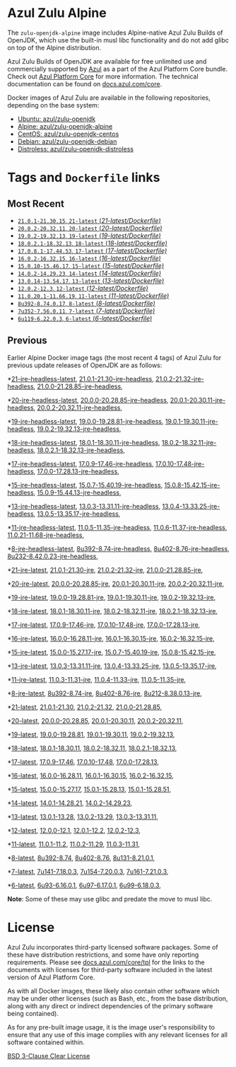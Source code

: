 Azul Zulu Alpine
================

The `zulu-openjdk-alpine` image includes Alpine-native Azul Zulu Builds of OpenJDK, which use the built-in musl libc functionality
and do not add glibc on top of the Alpine distribution.

Azul Zulu Builds of OpenJDK are available for free unlimited use and commercially supported by [Azul][1] as a part of the Azul Platform Core bundle.
Check out [Azul Platform Core][2] for more information. The technical documentation can be found on [docs.azul.com/core][3].

Docker images of Azul Zulu are available in the following repositories, depending on the base system:

  * [Ubuntu: azul/zulu-openjdk][4]
  * [Alpine: azul/zulu-openjdk-alpine][5]
  * [CentOS: azul/zulu-openjdk-centos][6]
  * [Debian: azul/zulu-openjdk-debian][7]
  * [Distroless: azul/zulu-openjdk-distroless][8]

Tags and `Dockerfile` links
===========================

Most Recent
-----------


  * [`21.0.1-21.30.15`, `21-latest` (*21-latest/Dockerfile)*][11]
  * [`20.0.2-20.32.11`, `20-latest` (*20-latest/Dockerfile)*][26]
  * [`19.0.2-19.32.13`, `19-latest` (*19-latest/Dockerfile)*][38]
  * [`18.0.2.1-18.32.13`, `18-latest` (*18-latest/Dockerfile)*][50]
  * [`17.0.8.1-17.44.53`, `17-latest` (*17-latest/Dockerfile)*][62]
  * [`16.0.2-16.32.15`, `16-latest` (*16-latest/Dockerfile)*][107]
  * [`15.0.10-15.46.17`, `15-latest` (*15-latest/Dockerfile)*][115]
  * [`14.0.2-14.29.23`, `14-latest` (*14-latest/Dockerfile)*][139]
  * [`13.0.14-13.54.17`, `13-latest` (*13-latest/Dockerfile)*][142]
  * [`12.0.2-12.3`, `12-latest` (*12-latest/Dockerfile)*][183]
  * [`11.0.20.1-11.66.19`, `11-latest` (*11-latest/Dockerfile)*][187]
  * [`8u392-8.74.0.17`, `8-latest` (*8-latest/Dockerfile)*][261]
  * [`7u352-7.56.0.11`, `7-latest` (*7-latest/Dockerfile)*][343]
  * [`6u119-6.22.0.3`, `6-latest` (*6-latest/Dockerfile)*][366]

Previous
--------

Earlier Alpine Docker image tags (the most recent 4 tags) of Azul Zulu for previous update releases of OpenJDK are as follows:


  *[21-jre-headless-latest][21],
  [21.0.1-21.30-jre-headless][22],
  [21.0.2-21.32-jre-headless][23],
  [21.0.0-21.28.85-jre-headless][24],
  
  
  *[20-jre-headless-latest][34],
  [20.0.0-20.28.85-jre-headless][35],
  [20.0.1-20.30.11-jre-headless][36],
  [20.0.2-20.32.11-jre-headless][37],
  
  *[19-jre-headless-latest][46],
  [19.0.0-19.28.81-jre-headless][47],
  [19.0.1-19.30.11-jre-headless][48],
  [19.0.2-19.32.13-jre-headless][49],
  
  *[18-jre-headless-latest][58],
  [18.0.1-18.30.11-jre-headless][59],
  [18.0.2-18.32.11-jre-headless][60],
  [18.0.2.1-18.32.13-jre-headless][61],
  
  *[17-jre-headless-latest][92],
  [17.0.9-17.46-jre-headless][93],
  [17.0.10-17.48-jre-headless][94],
  [17.0.0-17.28.13-jre-headless][95],
  
  
  
  
  
  
  
  
  
  
  
  
  *[15-jre-headless-latest][134],
  [15.0.7-15.40.19-jre-headless][135],
  [15.0.8-15.42.15-jre-headless][136],
  [15.0.9-15.44.13-jre-headless][137],
  
  
  *[13-jre-headless-latest][170],
  [13.0.3-13.31.11-jre-headless][171],
  [13.0.4-13.33.25-jre-headless][172],
  [13.0.5-13.35.17-jre-headless][173],
  
  
  
  
  
  
  
  
  
  
  *[11-jre-headless-latest][236],
  [11.0.5-11.35-jre-headless][240],
  [11.0.6-11.37-jre-headless][241],
  [11.0.21-11.68-jre-headless][242],
  
  
  
  
  
  
  
  
  
  
  
  
  
  
  
  
  
  
  
  *[8-jre-headless-latest][321],
  [8u392-8.74-jre-headless][322],
  [8u402-8.76-jre-headless][323],
  [8u232-8.42.0.23-jre-headless][324],
  
  
  
  
  
  
  
  
  
  
  
  
  
  
  
  
  
  
  
  *[21-jre-latest][14],
  [21.0.1-21.30-jre][17],
  [21.0.2-21.32-jre][18],
  [21.0.0-21.28.85-jre][19],
  
  
  *[20-jre-latest][27],
  [20.0.0-20.28.85-jre][31],
  [20.0.1-20.30.11-jre][32],
  [20.0.2-20.32.11-jre][33],
  
  *[19-jre-latest][39],
  [19.0.0-19.28.81-jre][43],
  [19.0.1-19.30.11-jre][44],
  [19.0.2-19.32.13-jre][45],
  
  *[18-jre-latest][51],
  [18.0.1-18.30.11-jre][55],
  [18.0.2-18.32.11-jre][56],
  [18.0.2.1-18.32.13-jre][57],
  
  *[17-jre-latest][64],
  [17.0.9-17.46-jre][76],
  [17.0.10-17.48-jre][77],
  [17.0.0-17.28.13-jre][80],
  
  
  
  
  
  
  
  
  
  
  
  
  *[16-jre-latest][108],
  [16.0.0-16.28.11-jre][112],
  [16.0.1-16.30.15-jre][113],
  [16.0.2-16.32.15-jre][114],
  
  *[15-jre-latest][116],
  [15.0.0-15.27.17-jre][129],
  [15.0.7-15.40.19-jre][130],
  [15.0.8-15.42.15-jre][131],
  
  
  
  *[13-jre-latest][145],
  [13.0.3-13.31.11-jre][158],
  [13.0.4-13.33.25-jre][159],
  [13.0.5-13.35.17-jre][160],
  
  
  
  
  
  
  
  
  
  
  *[11-jre-latest][194],
  [11.0.3-11.31-jre][212],
  [11.0.4-11.33-jre][213],
  [11.0.5-11.35-jre][214],
  
  
  
  
  
  
  
  
  
  
  
  
  
  
  
  
  
  
  
  
  
  
  *[8-jre-latest][264],
  [8u392-8.74-jre][273],
  [8u402-8.76-jre][274],
  [8u212-8.38.0.13-jre][298],
  
  
  
  
  
  
  
  
  
  
  
  
  
  
  
  
  
  
  
  
  
  
  
  *[21-latest][11],
  [21.0.1-21.30][12],
  [21.0.2-21.32][13],
  [21.0.0-21.28.85][15],
  
  
  *[20-latest][26],
  [20.0.0-20.28.85][28],
  [20.0.1-20.30.11][29],
  [20.0.2-20.32.11][30],
  
  *[19-latest][38],
  [19.0.0-19.28.81][40],
  [19.0.1-19.30.11][41],
  [19.0.2-19.32.13][42],
  
  *[18-latest][50],
  [18.0.1-18.30.11][52],
  [18.0.2-18.32.11][53],
  [18.0.2.1-18.32.13][54],
  
  *[17-latest][62],
  [17.0.9-17.46][63],
  [17.0.10-17.48][65],
  [17.0.0-17.28.13][66],
  
  
  
  
  
  
  
  
  
  
  
  
  *[16-latest][107],
  [16.0.0-16.28.11][109],
  [16.0.1-16.30.15][110],
  [16.0.2-16.32.15][111],
  
  *[15-latest][115],
  [15.0.0-15.27.17][117],
  [15.0.1-15.28.13][118],
  [15.0.1-15.28.51][119],
  
  
  
  
  
  
  
  
  
  
  *[14-latest][139],
  [14.0.1-14.28.21][140],
  [14.0.2-14.29.23][141],
  
  *[13-latest][142],
  [13.0.1-13.28][143],
  [13.0.2-13.29][144],
  [13.0.3-13.31.11][146],
  
  
  
  
  
  
  
  
  
  
  
  
  *[12-latest][183],
  [12.0.0-12.1][184],
  [12.0.1-12.2][185],
  [12.0.2-12.3][186],
  
  *[11-latest][187],
  [11.0.1-11.2][188],
  [11.0.2-11.29][189],
  [11.0.3-11.31][190],
  
  
  
  
  
  
  
  
  
  
  
  
  
  
  
  
  
  
  
  
  
  
  
  
  *[8-latest][261],
  [8u392-8.74][262],
  [8u402-8.76][263],
  [8u131-8.21.0.1][265],
  
  
  
  
  
  
  
  
  
  
  
  
  
  
  
  
  
  
  
  
  
  
  
  
  
  
  
  
  
  
  
  *[7-latest][343],
  [7u141-7.18.0.3][344],
  [7u154-7.20.0.3][345],
  [7u161-7.21.0.3][346],
  
  
  
  
  
  
  
  
  
  
  
  
  
  
  
  
  
  
  
  
  *[6-latest][366],
  [6u93-6.16.0.1][367],
  [6u97-6.17.0.1][368],
  [6u99-6.18.0.3][369],
  
  
  
  
  **Note**: Some of these may use glibc and predate the move to musl libc.

License
=======

Azul Zulu incorporates third-party licensed software packages. Some of these have distribution restrictions, and some have only reporting requirements. Please see [docs.azul.com/core/tpl][9] for the links to the documents with licenses for third-party software included in the latest version of Azul Platform Core.

As with all Docker images, these likely also contain other software which may be under other licenses (such as Bash, etc., from the base distribution, along with any direct or indirect dependencies of the primary software being contained).

As for any pre-built image usage, it is the image user's responsibility to ensure that any use of this image complies with any relevant licenses for all software contained within.

[BSD 3-Clause Clear License][10]

  [1]: https://www.azul.com/
  [2]: https://www.azul.com/products/core/
  [3]: https://docs.azul.com/core/
  [4]: https://hub.docker.com/r/azul/zulu-openjdk
  [5]: https://hub.docker.com/r/azul/zulu-openjdk-alpine
  [6]: https://hub.docker.com/r/azul/zulu-openjdk-centos
  [7]: https://hub.docker.com/r/azul/zulu-openjdk-debian
  [8]: https://hub.docker.com/r/azul/zulu-openjdk-distroless
  [9]: https://docs.azul.com/core/tpl
  [10]: https://github.com/zulu-openjdk/zulu-openjdk/blob/master/LICENSE.txt


  [21]: https://github.com/zulu-openjdk/zulu-openjdk/blob/master/alpine/21-jre-headless-latest/Dockerfile
  [22]: https://github.com/zulu-openjdk/zulu-openjdk/blob/master/alpine/21.0.1-21.30-jre-headless/Dockerfile
  [23]: https://github.com/zulu-openjdk/zulu-openjdk/blob/master/alpine/21.0.2-21.32-jre-headless/Dockerfile
  [24]: https://github.com/zulu-openjdk/zulu-openjdk/blob/master/alpine/21.0.0-21.28.85-jre-headless/Dockerfile
  
  
  [34]: https://github.com/zulu-openjdk/zulu-openjdk/blob/master/alpine/20-jre-headless-latest/Dockerfile
  [35]: https://github.com/zulu-openjdk/zulu-openjdk/blob/master/alpine/20.0.0-20.28.85-jre-headless/Dockerfile
  [36]: https://github.com/zulu-openjdk/zulu-openjdk/blob/master/alpine/20.0.1-20.30.11-jre-headless/Dockerfile
  [37]: https://github.com/zulu-openjdk/zulu-openjdk/blob/master/alpine/20.0.2-20.32.11-jre-headless/Dockerfile
  
  [46]: https://github.com/zulu-openjdk/zulu-openjdk/blob/master/alpine/19-jre-headless-latest/Dockerfile
  [47]: https://github.com/zulu-openjdk/zulu-openjdk/blob/master/alpine/19.0.0-19.28.81-jre-headless/Dockerfile
  [48]: https://github.com/zulu-openjdk/zulu-openjdk/blob/master/alpine/19.0.1-19.30.11-jre-headless/Dockerfile
  [49]: https://github.com/zulu-openjdk/zulu-openjdk/blob/master/alpine/19.0.2-19.32.13-jre-headless/Dockerfile
  
  [58]: https://github.com/zulu-openjdk/zulu-openjdk/blob/master/alpine/18-jre-headless-latest/Dockerfile
  [59]: https://github.com/zulu-openjdk/zulu-openjdk/blob/master/alpine/18.0.1-18.30.11-jre-headless/Dockerfile
  [60]: https://github.com/zulu-openjdk/zulu-openjdk/blob/master/alpine/18.0.2-18.32.11-jre-headless/Dockerfile
  [61]: https://github.com/zulu-openjdk/zulu-openjdk/blob/master/alpine/18.0.2.1-18.32.13-jre-headless/Dockerfile
  
  [92]: https://github.com/zulu-openjdk/zulu-openjdk/blob/master/alpine/17-jre-headless-latest/Dockerfile
  [93]: https://github.com/zulu-openjdk/zulu-openjdk/blob/master/alpine/17.0.9-17.46-jre-headless/Dockerfile
  [94]: https://github.com/zulu-openjdk/zulu-openjdk/blob/master/alpine/17.0.10-17.48-jre-headless/Dockerfile
  [95]: https://github.com/zulu-openjdk/zulu-openjdk/blob/master/alpine/17.0.0-17.28.13-jre-headless/Dockerfile
  
  
  
  
  
  
  
  
  
  
  
  
  [134]: https://github.com/zulu-openjdk/zulu-openjdk/blob/master/alpine/15-jre-headless-latest/Dockerfile
  [135]: https://github.com/zulu-openjdk/zulu-openjdk/blob/master/alpine/15.0.7-15.40.19-jre-headless/Dockerfile
  [136]: https://github.com/zulu-openjdk/zulu-openjdk/blob/master/alpine/15.0.8-15.42.15-jre-headless/Dockerfile
  [137]: https://github.com/zulu-openjdk/zulu-openjdk/blob/master/alpine/15.0.9-15.44.13-jre-headless/Dockerfile
  
  
  [170]: https://github.com/zulu-openjdk/zulu-openjdk/blob/master/alpine/13-jre-headless-latest/Dockerfile
  [171]: https://github.com/zulu-openjdk/zulu-openjdk/blob/master/alpine/13.0.3-13.31.11-jre-headless/Dockerfile
  [172]: https://github.com/zulu-openjdk/zulu-openjdk/blob/master/alpine/13.0.4-13.33.25-jre-headless/Dockerfile
  [173]: https://github.com/zulu-openjdk/zulu-openjdk/blob/master/alpine/13.0.5-13.35.17-jre-headless/Dockerfile
  
  
  
  
  
  
  
  
  
  
  [236]: https://github.com/zulu-openjdk/zulu-openjdk/blob/master/alpine/11-jre-headless-latest/Dockerfile
  [240]: https://github.com/zulu-openjdk/zulu-openjdk/blob/master/alpine/11.0.5-11.35-jre-headless/Dockerfile
  [241]: https://github.com/zulu-openjdk/zulu-openjdk/blob/master/alpine/11.0.6-11.37-jre-headless/Dockerfile
  [242]: https://github.com/zulu-openjdk/zulu-openjdk/blob/master/alpine/11.0.21-11.68-jre-headless/Dockerfile
  
  
  
  
  
  
  
  
  
  
  
  
  
  
  
  
  
  
  
  [321]: https://github.com/zulu-openjdk/zulu-openjdk/blob/master/alpine/8-jre-headless-latest/Dockerfile
  [322]: https://github.com/zulu-openjdk/zulu-openjdk/blob/master/alpine/8u392-8.74-jre-headless/Dockerfile
  [323]: https://github.com/zulu-openjdk/zulu-openjdk/blob/master/alpine/8u402-8.76-jre-headless/Dockerfile
  [324]: https://github.com/zulu-openjdk/zulu-openjdk/blob/master/alpine/8u232-8.42.0.23-jre-headless/Dockerfile
  
  
  
  
  
  
  
  
  
  
  
  
  
  
  
  
  
  
  
  [14]: https://github.com/zulu-openjdk/zulu-openjdk/blob/master/alpine/21-jre-latest/Dockerfile
  [17]: https://github.com/zulu-openjdk/zulu-openjdk/blob/master/alpine/21.0.1-21.30-jre/Dockerfile
  [18]: https://github.com/zulu-openjdk/zulu-openjdk/blob/master/alpine/21.0.2-21.32-jre/Dockerfile
  [19]: https://github.com/zulu-openjdk/zulu-openjdk/blob/master/alpine/21.0.0-21.28.85-jre/Dockerfile
  
  
  [27]: https://github.com/zulu-openjdk/zulu-openjdk/blob/master/alpine/20-jre-latest/Dockerfile
  [31]: https://github.com/zulu-openjdk/zulu-openjdk/blob/master/alpine/20.0.0-20.28.85-jre/Dockerfile
  [32]: https://github.com/zulu-openjdk/zulu-openjdk/blob/master/alpine/20.0.1-20.30.11-jre/Dockerfile
  [33]: https://github.com/zulu-openjdk/zulu-openjdk/blob/master/alpine/20.0.2-20.32.11-jre/Dockerfile
  
  [39]: https://github.com/zulu-openjdk/zulu-openjdk/blob/master/alpine/19-jre-latest/Dockerfile
  [43]: https://github.com/zulu-openjdk/zulu-openjdk/blob/master/alpine/19.0.0-19.28.81-jre/Dockerfile
  [44]: https://github.com/zulu-openjdk/zulu-openjdk/blob/master/alpine/19.0.1-19.30.11-jre/Dockerfile
  [45]: https://github.com/zulu-openjdk/zulu-openjdk/blob/master/alpine/19.0.2-19.32.13-jre/Dockerfile
  
  [51]: https://github.com/zulu-openjdk/zulu-openjdk/blob/master/alpine/18-jre-latest/Dockerfile
  [55]: https://github.com/zulu-openjdk/zulu-openjdk/blob/master/alpine/18.0.1-18.30.11-jre/Dockerfile
  [56]: https://github.com/zulu-openjdk/zulu-openjdk/blob/master/alpine/18.0.2-18.32.11-jre/Dockerfile
  [57]: https://github.com/zulu-openjdk/zulu-openjdk/blob/master/alpine/18.0.2.1-18.32.13-jre/Dockerfile
  
  [64]: https://github.com/zulu-openjdk/zulu-openjdk/blob/master/alpine/17-jre-latest/Dockerfile
  [76]: https://github.com/zulu-openjdk/zulu-openjdk/blob/master/alpine/17.0.9-17.46-jre/Dockerfile
  [77]: https://github.com/zulu-openjdk/zulu-openjdk/blob/master/alpine/17.0.10-17.48-jre/Dockerfile
  [80]: https://github.com/zulu-openjdk/zulu-openjdk/blob/master/alpine/17.0.0-17.28.13-jre/Dockerfile
  
  
  
  
  
  
  
  
  
  
  
  
  [108]: https://github.com/zulu-openjdk/zulu-openjdk/blob/master/alpine/16-jre-latest/Dockerfile
  [112]: https://github.com/zulu-openjdk/zulu-openjdk/blob/master/alpine/16.0.0-16.28.11-jre/Dockerfile
  [113]: https://github.com/zulu-openjdk/zulu-openjdk/blob/master/alpine/16.0.1-16.30.15-jre/Dockerfile
  [114]: https://github.com/zulu-openjdk/zulu-openjdk/blob/master/alpine/16.0.2-16.32.15-jre/Dockerfile
  
  [116]: https://github.com/zulu-openjdk/zulu-openjdk/blob/master/alpine/15-jre-latest/Dockerfile
  [129]: https://github.com/zulu-openjdk/zulu-openjdk/blob/master/alpine/15.0.0-15.27.17-jre/Dockerfile
  [130]: https://github.com/zulu-openjdk/zulu-openjdk/blob/master/alpine/15.0.7-15.40.19-jre/Dockerfile
  [131]: https://github.com/zulu-openjdk/zulu-openjdk/blob/master/alpine/15.0.8-15.42.15-jre/Dockerfile
  
  
  
  [145]: https://github.com/zulu-openjdk/zulu-openjdk/blob/master/alpine/13-jre-latest/Dockerfile
  [158]: https://github.com/zulu-openjdk/zulu-openjdk/blob/master/alpine/13.0.3-13.31.11-jre/Dockerfile
  [159]: https://github.com/zulu-openjdk/zulu-openjdk/blob/master/alpine/13.0.4-13.33.25-jre/Dockerfile
  [160]: https://github.com/zulu-openjdk/zulu-openjdk/blob/master/alpine/13.0.5-13.35.17-jre/Dockerfile
  
  
  
  
  
  
  
  
  
  
  [194]: https://github.com/zulu-openjdk/zulu-openjdk/blob/master/alpine/11-jre-latest/Dockerfile
  [212]: https://github.com/zulu-openjdk/zulu-openjdk/blob/master/alpine/11.0.3-11.31-jre/Dockerfile
  [213]: https://github.com/zulu-openjdk/zulu-openjdk/blob/master/alpine/11.0.4-11.33-jre/Dockerfile
  [214]: https://github.com/zulu-openjdk/zulu-openjdk/blob/master/alpine/11.0.5-11.35-jre/Dockerfile
  
  
  
  
  
  
  
  
  
  
  
  
  
  
  
  
  
  
  
  
  
  
  [264]: https://github.com/zulu-openjdk/zulu-openjdk/blob/master/alpine/8-jre-latest/Dockerfile
  [273]: https://github.com/zulu-openjdk/zulu-openjdk/blob/master/alpine/8u392-8.74-jre/Dockerfile
  [274]: https://github.com/zulu-openjdk/zulu-openjdk/blob/master/alpine/8u402-8.76-jre/Dockerfile
  [298]: https://github.com/zulu-openjdk/zulu-openjdk/blob/master/alpine/8u212-8.38.0.13-jre/Dockerfile
  
  
  
  
  
  
  
  
  
  
  
  
  
  
  
  
  
  
  
  
  
  
  
  [11]: https://github.com/zulu-openjdk/zulu-openjdk/blob/master/alpine/21-latest/Dockerfile
  [12]: https://github.com/zulu-openjdk/zulu-openjdk/blob/master/alpine/21.0.1-21.30/Dockerfile
  [13]: https://github.com/zulu-openjdk/zulu-openjdk/blob/master/alpine/21.0.2-21.32/Dockerfile
  [15]: https://github.com/zulu-openjdk/zulu-openjdk/blob/master/alpine/21.0.0-21.28.85/Dockerfile
  
  
  [26]: https://github.com/zulu-openjdk/zulu-openjdk/blob/master/alpine/20-latest/Dockerfile
  [28]: https://github.com/zulu-openjdk/zulu-openjdk/blob/master/alpine/20.0.0-20.28.85/Dockerfile
  [29]: https://github.com/zulu-openjdk/zulu-openjdk/blob/master/alpine/20.0.1-20.30.11/Dockerfile
  [30]: https://github.com/zulu-openjdk/zulu-openjdk/blob/master/alpine/20.0.2-20.32.11/Dockerfile
  
  [38]: https://github.com/zulu-openjdk/zulu-openjdk/blob/master/alpine/19-latest/Dockerfile
  [40]: https://github.com/zulu-openjdk/zulu-openjdk/blob/master/alpine/19.0.0-19.28.81/Dockerfile
  [41]: https://github.com/zulu-openjdk/zulu-openjdk/blob/master/alpine/19.0.1-19.30.11/Dockerfile
  [42]: https://github.com/zulu-openjdk/zulu-openjdk/blob/master/alpine/19.0.2-19.32.13/Dockerfile
  
  [50]: https://github.com/zulu-openjdk/zulu-openjdk/blob/master/alpine/18-latest/Dockerfile
  [52]: https://github.com/zulu-openjdk/zulu-openjdk/blob/master/alpine/18.0.1-18.30.11/Dockerfile
  [53]: https://github.com/zulu-openjdk/zulu-openjdk/blob/master/alpine/18.0.2-18.32.11/Dockerfile
  [54]: https://github.com/zulu-openjdk/zulu-openjdk/blob/master/alpine/18.0.2.1-18.32.13/Dockerfile
  
  [62]: https://github.com/zulu-openjdk/zulu-openjdk/blob/master/alpine/17-latest/Dockerfile
  [63]: https://github.com/zulu-openjdk/zulu-openjdk/blob/master/alpine/17.0.9-17.46/Dockerfile
  [65]: https://github.com/zulu-openjdk/zulu-openjdk/blob/master/alpine/17.0.10-17.48/Dockerfile
  [66]: https://github.com/zulu-openjdk/zulu-openjdk/blob/master/alpine/17.0.0-17.28.13/Dockerfile
  
  
  
  
  
  
  
  
  
  
  
  
  [107]: https://github.com/zulu-openjdk/zulu-openjdk/blob/master/alpine/16-latest/Dockerfile
  [109]: https://github.com/zulu-openjdk/zulu-openjdk/blob/master/alpine/16.0.0-16.28.11/Dockerfile
  [110]: https://github.com/zulu-openjdk/zulu-openjdk/blob/master/alpine/16.0.1-16.30.15/Dockerfile
  [111]: https://github.com/zulu-openjdk/zulu-openjdk/blob/master/alpine/16.0.2-16.32.15/Dockerfile
  
  [115]: https://github.com/zulu-openjdk/zulu-openjdk/blob/master/alpine/15-latest/Dockerfile
  [117]: https://github.com/zulu-openjdk/zulu-openjdk/blob/master/alpine/15.0.0-15.27.17/Dockerfile
  [118]: https://github.com/zulu-openjdk/zulu-openjdk/blob/master/alpine/15.0.1-15.28.13/Dockerfile
  [119]: https://github.com/zulu-openjdk/zulu-openjdk/blob/master/alpine/15.0.1-15.28.51/Dockerfile
  
  
  
  
  
  
  
  
  
  
  [139]: https://github.com/zulu-openjdk/zulu-openjdk/blob/master/alpine/14-latest/Dockerfile
  [140]: https://github.com/zulu-openjdk/zulu-openjdk/blob/master/alpine/14.0.1-14.28.21/Dockerfile
  [141]: https://github.com/zulu-openjdk/zulu-openjdk/blob/master/alpine/14.0.2-14.29.23/Dockerfile
  
  [142]: https://github.com/zulu-openjdk/zulu-openjdk/blob/master/alpine/13-latest/Dockerfile
  [143]: https://github.com/zulu-openjdk/zulu-openjdk/blob/master/alpine/13.0.1-13.28/Dockerfile
  [144]: https://github.com/zulu-openjdk/zulu-openjdk/blob/master/alpine/13.0.2-13.29/Dockerfile
  [146]: https://github.com/zulu-openjdk/zulu-openjdk/blob/master/alpine/13.0.3-13.31.11/Dockerfile
  
  
  
  
  
  
  
  
  
  
  
  
  [183]: https://github.com/zulu-openjdk/zulu-openjdk/blob/master/alpine/12-latest/Dockerfile
  [184]: https://github.com/zulu-openjdk/zulu-openjdk/blob/master/alpine/12.0.0-12.1/Dockerfile
  [185]: https://github.com/zulu-openjdk/zulu-openjdk/blob/master/alpine/12.0.1-12.2/Dockerfile
  [186]: https://github.com/zulu-openjdk/zulu-openjdk/blob/master/alpine/12.0.2-12.3/Dockerfile
  
  [187]: https://github.com/zulu-openjdk/zulu-openjdk/blob/master/alpine/11-latest/Dockerfile
  [188]: https://github.com/zulu-openjdk/zulu-openjdk/blob/master/alpine/11.0.1-11.2/Dockerfile
  [189]: https://github.com/zulu-openjdk/zulu-openjdk/blob/master/alpine/11.0.2-11.29/Dockerfile
  [190]: https://github.com/zulu-openjdk/zulu-openjdk/blob/master/alpine/11.0.3-11.31/Dockerfile
  
  
  
  
  
  
  
  
  
  
  
  
  
  
  
  
  
  
  
  
  
  
  
  
  [261]: https://github.com/zulu-openjdk/zulu-openjdk/blob/master/alpine/8-latest/Dockerfile
  [262]: https://github.com/zulu-openjdk/zulu-openjdk/blob/master/alpine/8u392-8.74/Dockerfile
  [263]: https://github.com/zulu-openjdk/zulu-openjdk/blob/master/alpine/8u402-8.76/Dockerfile
  [265]: https://github.com/zulu-openjdk/zulu-openjdk/blob/master/alpine/8u131-8.21.0.1/Dockerfile
  
  
  
  
  
  
  
  
  
  
  
  
  
  
  
  
  
  
  
  
  
  
  
  
  
  
  
  
  
  
  
  [343]: https://github.com/zulu-openjdk/zulu-openjdk/blob/master/alpine/7-latest/Dockerfile
  [344]: https://github.com/zulu-openjdk/zulu-openjdk/blob/master/alpine/7u141-7.18.0.3/Dockerfile
  [345]: https://github.com/zulu-openjdk/zulu-openjdk/blob/master/alpine/7u154-7.20.0.3/Dockerfile
  [346]: https://github.com/zulu-openjdk/zulu-openjdk/blob/master/alpine/7u161-7.21.0.3/Dockerfile
  
  
  
  
  
  
  
  
  
  
  
  
  
  
  
  
  
  
  
  
  [366]: https://github.com/zulu-openjdk/zulu-openjdk/blob/master/alpine/6-latest/Dockerfile
  [367]: https://github.com/zulu-openjdk/zulu-openjdk/blob/master/alpine/6u93-6.16.0.1/Dockerfile
  [368]: https://github.com/zulu-openjdk/zulu-openjdk/blob/master/alpine/6u97-6.17.0.1/Dockerfile
  [369]: https://github.com/zulu-openjdk/zulu-openjdk/blob/master/alpine/6u99-6.18.0.3/Dockerfile
  
  
  
  
  